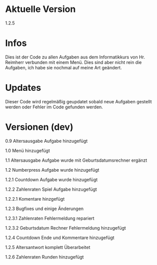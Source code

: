 # Aktuelle Version
1.2.5

# Infos
Dies ist der Code zu allen Aufgaben aus dem Informatikkurs von Hr. Reimherr verbunden mit einem Menü.
Dies sind aber nicht rein die Aufgaben, ich habe sie nochmal auf meine Art geändert.

# Updates
Dieser Code wird regelmäßig geupdatet sobald neue Aufgaben gestellt werden oder Fehler im Code gefunden werden.

# Versionen (dev)
0.9 Altersausgabe Aufgabe hinzugefügt

1.0 Menü hinzugefügt

1.1 Altersausgabe Aufgabe wurde mit Geburtsdatumsrechner ergänzt

1.2 Numberpress Aufgabe wurde hinzugefügt

1.2.1 Countdown Aufgabe wurde hinzugefügt

1.2.2 Zahlenraten Spiel Aufgabe hinzugefügt

1.2.2.1 Komentare hinzgefügt

1.2.3 Bugfixes und einige Änderungen

1.2.3.1 Zahlenraten Fehlermeldung repariert

1.2.3.2 Geburtsdatum Rechner Fehlermeldung hinzugefügt

1.2.4 Countdown Ende und Kommentare hinzugefügt

1.2.5 Altersantwort komplett Überarbeitet

1.2.6 Zahlenraten Runden hinzugefügt
